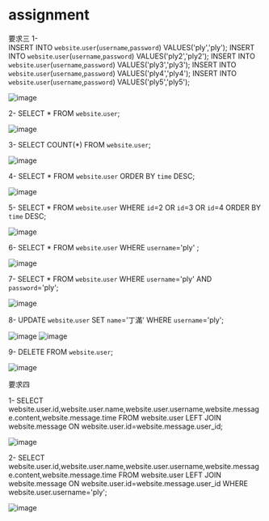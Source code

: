 # assignment
要求三
1-   
INSERT INTO `website`.`user`(`username`,`password`) VALUES('ply','ply'); 
INSERT INTO `website`.`user`(`username`,`password`) VALUES('ply2','ply2'); 
INSERT INTO `website`.`user`(`username`,`password`) VALUES('ply3','ply3'); 
INSERT INTO `website`.`user`(`username`,`password`) VALUES('ply4','ply4'); 
INSERT INTO `website`.`user`(`username`,`password`) VALUES('ply5','ply5'); 

![image](https://user-images.githubusercontent.com/73087725/111946843-44389680-8b17-11eb-8607-d7198ac4abdf.png)


2-
SELECT * FROM `website`.`user`;

![image](https://user-images.githubusercontent.com/73087725/111946875-531f4900-8b17-11eb-8152-786ee47f4c99.png)


3-
SELECT COUNT(*) FROM `website`.`user`;

![image](https://user-images.githubusercontent.com/73087725/111946695-f0c64880-8b16-11eb-99f4-d10669bad80b.png)


4-
SELECT * FROM `website`.`user` 
ORDER BY `time` DESC;

![image](https://user-images.githubusercontent.com/73087725/111947359-464f2500-8b18-11eb-9a3d-a632441cca8e.png)


5-
SELECT * FROM `website`.`user` 
WHERE `id`=2 OR `id`=3 OR `id`=4 
ORDER BY `time` DESC;

![image](https://user-images.githubusercontent.com/73087725/111947797-13596100-8b19-11eb-9795-0edb73f29c4c.png)


6-
SELECT * FROM `website`.`user` WHERE `username`='ply' ;

![image](https://user-images.githubusercontent.com/73087725/111948060-8367e700-8b19-11eb-868e-53877734d92f.png)


7-
SELECT * FROM `website`.`user` WHERE `username`='ply' AND `password`='ply';

![image](https://user-images.githubusercontent.com/73087725/111948237-d346ae00-8b19-11eb-9451-7c5c0b968cfc.png)


8-
UPDATE `website`.`user` SET `name`='丁滿' WHERE `username`='ply';

![image](https://user-images.githubusercontent.com/73087725/111948627-68e23d80-8b1a-11eb-87f0-5da2bbc6ba80.png)
![image](https://user-images.githubusercontent.com/73087725/111948686-80212b00-8b1a-11eb-9b8c-eacea06cb6e6.png)


9-
DELETE  FROM `website`.`user`;

![image](https://user-images.githubusercontent.com/73087725/111949073-09d0f880-8b1b-11eb-88df-361c75f90f0e.png)

要求四

1-
SELECT website.user.id,website.user.name,website.user.username,website.message.content,website.message.time 
FROM website.user 
LEFT JOIN website.message 
ON website.user.id=website.message.user_id;

![image](https://user-images.githubusercontent.com/73087725/111961991-b5367900-8b2c-11eb-8cc9-86b0443be51f.png)


2-
SELECT website.user.id,website.user.name,website.user.username,website.message.content,website.message.time 
FROM website.user 
LEFT JOIN website.message
ON website.user.id=website.message.user_id 
WHERE website.user.username='ply';

![image](https://user-images.githubusercontent.com/73087725/111961929-9e902200-8b2c-11eb-8095-693c4b12bdb6.png)


